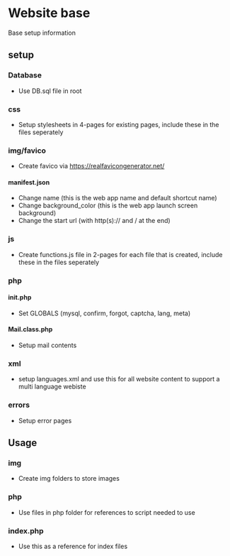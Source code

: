 # Website base
Base setup information


## setup
### Database
* Use DB.sql file in root

### css
* Setup stylesheets in 4-pages for existing pages, include these in the files seperately

### img/favico
* Create favico via https://realfavicongenerator.net/
#### manifest.json
* Change name (this is the web app name and default shortcut name)
* Change background_color (this is the web app launch screen background)
* Change the start url (with http(s):// and / at the end)

### js
* Create functions.js file in 2-pages for each file that is created, include these in the files seperately

### php
#### init.php
* Set GLOBALS (mysql, confirm, forgot, captcha, lang, meta)
#### Mail.class.php
* Setup mail contents

### xml
* setup languages.xml and use this for all website content to support a multi language webiste

### errors
* Setup error pages

## Usage
### img
* Create img folders to store images

### php
* Use files in php folder for references to script needed to use

### index.php
* Use this as a reference for index files
